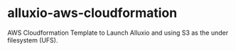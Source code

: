 # alluxio-aws-cloudformation
AWS Cloudformation Template to Launch Alluxio and using S3 as the under filesystem (UFS).
